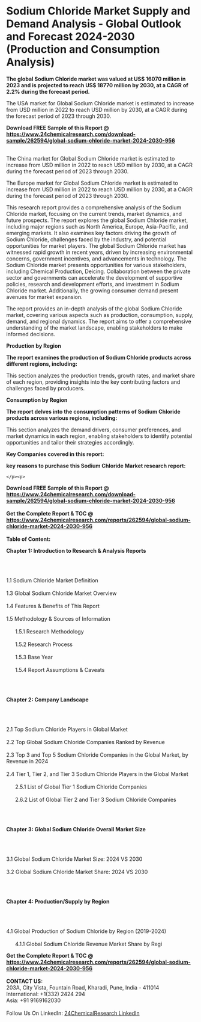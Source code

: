 <h1>Sodium Chloride Market Supply and Demand Analysis - Global Outlook and Forecast 2024-2030 (Production and Consumption Analysis)</h1><p><strong>The global Sodium Chloride market was valued at US$ 16070 million in 2023 and is projected to reach US$ 18770 million by 2030, at a CAGR of 2.2% during the forecast period.</strong></p><p>
</p><p>The USA market for Global Sodium Chloride market is estimated to increase from USD million in 2022 to reach USD million by 2030, at a CAGR during the forecast period of 2023 through 2030.</p><div><b>Download FREE Sample of this Report @ 
            <a href="https://www.24chemicalresearch.com/download-sample/262594/global-sodium-chloride-market-2024-2030-956">
            https://www.24chemicalresearch.com/download-sample/262594/global-sodium-chloride-market-2024-2030-956</a></b></div><br><p>
</p><p>The China market for Global Sodium Chloride market is estimated to increase from USD million in 2022 to reach USD million by 2030, at a CAGR during the forecast period of 2023 through 2030.</p><p>
</p><p>The Europe market for Global Sodium Chloride market is estimated to increase from USD million in 2022 to reach USD million by 2030, at a CAGR during the forecast period of 2023 through 2030.</p><p>
</p><p>This research report provides a comprehensive analysis of the Sodium Chloride market, focusing on the current trends, market dynamics, and future prospects. The report explores the global Sodium Chloride market, including major regions such as North America, Europe, Asia-Pacific, and emerging markets. It also examines key factors driving the growth of Sodium Chloride, challenges faced by the industry, and potential opportunities for market players. The global Sodium Chloride market has witnessed rapid growth in recent years, driven by increasing environmental concerns, government incentives, and advancements in technology. The Sodium Chloride market presents opportunities for various stakeholders, including Chemical Production, Deicing. Collaboration between the private sector and governments can accelerate the development of supportive policies, research and development efforts, and investment in Sodium Chloride market. Additionally, the growing consumer demand present avenues for market expansion.</p><p>
</p><p>The report provides an in-depth analysis of the global Sodium Chloride market, covering various aspects such as production, consumption, supply, demand, and regional dynamics. The report aims to offer a comprehensive understanding of the market landscape, enabling stakeholders to make informed decisions.</p><p>
</p><p><strong>Production by Region</strong></p><p>
</p><p><strong>The report examines the production of Sodium Chloride products across different regions, including:</strong></p><p>
</p><p>
</p><p>This section analyzes the production trends, growth rates, and market share of each region, providing insights into the key contributing factors and challenges faced by producers.</p><p>
</p><p><strong>Consumption by Region</strong></p><p>
</p><p><strong>The report delves into the consumption patterns of Sodium Chloride products across various regions, including:</strong></p><p>
</p><p>
</p><p>This section analyzes the demand drivers, consumer preferences, and market dynamics in each region, enabling stakeholders to identify potential opportunities and tailor their strategies accordingly.</p><p>
<strong>Key Companies covered in this report:</strong></p><p>
</p><p>
</p><p><strong>key reasons to purchase this Sodium Chloride Market research report:</strong></p><p>

	</p><p>

</p><div><b>Download FREE Sample of this Report @ 
            <a href="https://www.24chemicalresearch.com/download-sample/262594/global-sodium-chloride-market-2024-2030-956">
            https://www.24chemicalresearch.com/download-sample/262594/global-sodium-chloride-market-2024-2030-956</a></b></div><br><div><b>Get the Complete Report & TOC @ 
            <a href="https://www.24chemicalresearch.com/reports/262594/global-sodium-chloride-market-2024-2030-956">
            https://www.24chemicalresearch.com/reports/262594/global-sodium-chloride-market-2024-2030-956</a></b></div><br>
            <b>Table of Content:</b><p><p><strong>Chapter 1: Introduction to Research &amp; Analysis Reports</strong></p><br />
<br />
<p>1.1 Sodium Chloride Market Definition<br /><br />
1.3 Global Sodium Chloride Market Overview<br /><br />
1.4 Features &amp; Benefits of This Report<br /><br />
1.5 Methodology &amp; Sources of Information<br /><br />
&nbsp;&nbsp;&nbsp;&nbsp;&nbsp; 1.5.1 Research Methodology<br /><br />
&nbsp;&nbsp;&nbsp;&nbsp;&nbsp; 1.5.2 Research Process<br /><br />
&nbsp;&nbsp;&nbsp;&nbsp;&nbsp; 1.5.3 Base Year<br /><br />
&nbsp;&nbsp;&nbsp;&nbsp;&nbsp; 1.5.4 Report Assumptions &amp; Caveats</p><br />
<br />
<p><strong>Chapter 2: Company Landscape</strong></p><br />
<br />
<p>2.1 Top Sodium Chloride Players in Global Market<br /><br />
2.2 Top Global Sodium Chloride Companies Ranked by Revenue<br /><br />
2.3 Top 3 and Top 5 Sodium Chloride Companies in the Global Market, by Revenue in 2024<br /><br />
2.4 Tier 1, Tier 2, and Tier 3 Sodium Chloride Players in the Global Market<br /><br />
&nbsp;&nbsp;&nbsp;&nbsp;&nbsp; 2.5.1 List of Global Tier 1 Sodium Chloride Companies<br /><br />
&nbsp;&nbsp;&nbsp;&nbsp;&nbsp; 2.6.2 List of Global Tier 2 and Tier 3 Sodium Chloride Companies</p><br />
<br />
<p><strong>Chapter 3: Global Sodium Chloride Overall Market Size</strong></p><br />
<br />
<p>3.1 Global Sodium Chloride Market Size: 2024 VS 2030<br /><br />
3.2 Global Sodium Chloride Market Share: 2024 VS 2030</p><br />
<br />
<p><strong>Chapter 4: Production/Supply by Region</strong></p><br />
<br />
<p>4.1 Global Production of Sodium Chloride by Region (2019-2024)<br /><br />
&nbsp;&nbsp;&nbsp;&nbsp;&nbsp; 4.1.1 Global Sodium Chloride Revenue Market Share by Regi</p><div><b>Get the Complete Report & TOC @ 
            <a href="https://www.24chemicalresearch.com/reports/262594/global-sodium-chloride-market-2024-2030-956">
            https://www.24chemicalresearch.com/reports/262594/global-sodium-chloride-market-2024-2030-956</a></b></div><br><b>CONTACT US:</b><br>
            203A, City Vista, Fountain Road, Kharadi, Pune, India - 411014<br>
            International: +1(332) 2424 294<br>
            Asia: +91 9169162030 <br><br>
            Follow Us On LinkedIn: <a href="https://www.linkedin.com/company/24chemicalresearch/">24ChemicalResearch LinkedIn</a>
